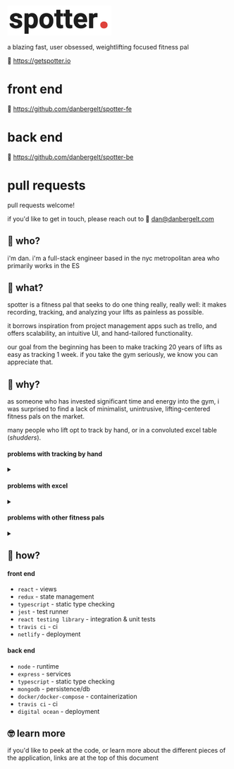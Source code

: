 ![Spotter Logo](spotter.png)

a blazing fast, user obsessed, weightlifting focused fitness pal

🔗 https://getspotter.io

# front end

🔗 https://github.com/danbergelt/spotter-fe

# back end

🔗 https://github.com/danbergelt/spotter-be

# pull requests

pull requests welcome!

if you'd like to get in touch, please reach out to 📧 dan@danbergelt.com

## 🤷 who?

i'm dan. i'm a full-stack engineer based in the nyc metropolitan area who primarily works in the ES

## 🔎 what?

spotter is a fitness pal that seeks to do one thing really, really well: it makes recording, tracking, and analyzing your lifts as painless as possible.

it borrows inspiration from project management apps such as trello, and offers scalability, an intuitive UI, and hand-tailored functionality.

our goal from the beginning has been to make tracking 20 years of lifts as easy as tracking 1 week. if you take the gym seriously, we know you can appreciate that.

## 🤔 why?

as someone who has invested significant time and energy into the gym, i was surprised to find a lack of minimalist, unintrusive, lifting-centered fitness pals on the market.

many people who lift opt to track by hand, or in a convoluted excel table (_shudders_).

#### problems with tracking by hand

<details>
<summary></summary>

tracking by hand is easy, but it does not scale well. finding past workouts is a pain, and recording your workouts is arduous and subject to formatting blemishes over time.

if you have been tracking for 1 year+, then you know the pain of writing your workouts by hand.

</details>

#### problems with excel

<details>
<summary></summary>

excel is a very powerful tool. however, it is unopinionated by nature, and forces the user to perform non-trivial work up front to set up the document to their liking.

additionally, it is not optimized for ease of use, it is optimized for complexity. thus, it is fairly bloated when compared to the needs of this specific application. the ui is also not well-suited for mobile

</details>

#### problems with other fitness pals

<details>
<summary></summary>

when performing research, a common complaint i noticed was that many apps have too many features.

often, users do not need a lifting tracker, cardio tracker, sample workouts, and a meal planner in one app. too many features creates a complex ui and bloat, and adds unnecessary complexity to what should be a simple product.

</details>

## 🧪 how?

#### front end

- `react` - views
- `redux` - state management
- `typescript` - static type checking
- `jest` - test runner
- `react testing library` - integration & unit tests
- `travis ci` - ci
- `netlify` - deployment

#### back end

- `node` - runtime
- `express` - services
- `typescript` - static type checking
- `mongodb` - persistence/db
- `docker/docker-compose` - containerization
- `travis ci` - ci
- `digital ocean` - deployment

## 🤓 learn more

if you'd like to peek at the code, or learn more about the different pieces of the application, links are at the top of this document
